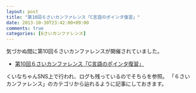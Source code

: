 ```yaml
---
layout: post
title: "第10回６さいカンファレンス「C言語のポインタ復習」"
date: 2013-10-30T23:42:00+09:00
comments: true
categories: [6さいカンファレンス]
---
```


気づかぬ間に第10回６さいカンファレンスが開催されていました。

- [第10回６さいカンファレンス「C言語のポインタ復習」](https://tes.so/snslog/index/3)

くいなちゃんSNS上で行われ、ログも残っているのでそちらを参照。
「６さいカンファレンス」のカテゴリから辿れるように記事にしておきます。

